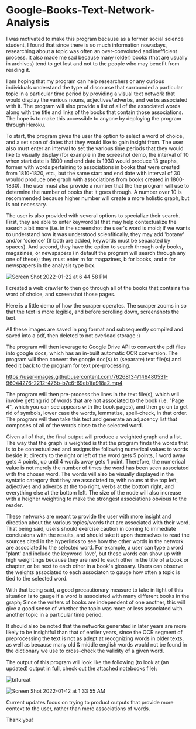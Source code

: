 # Google-Books-Text-Network-Analysis

I was motivated to make this program because as a former social science student, I found that since there is so much information nowadays, researching about a topic was often an over-convoluted and inefficient process. It also made me sad because many (older) books (that are usually in archives) tend to get lost and not to the people who may benefit from reading it.

I am hoping that my program can help researchers or any curious individuals understand the type of discourse that surrounded a particular topic in a particular time period by providing a visual text network that would display the various nouns, adjectives/adverbs, and verbs associated with it. The program will also provide a list of all of the associated words along with the title and links of the books that contain those associations. The hope is to make this accessible to anyone by deploying the program through Heroku.

To start, the program gives the user the option to select a word of choice, and a set span of dates that they would like to gain insight from.
The user also must enter an interval to set the various time periods that they would like to visually display (for example in the screeshot demo, the interval of 10 when start date is 1800 and end date is 1930 would produce 13 graphs, former with words pertaining to associations in books that were created from 1810-1820, etc., but the same start and end date with interval of 30 wouldd produce one graph with associations from books created in 1800-1830).
The user must also provide a number that the the program will use to determine the number of books that it goes through. A number over 10 is recommended because higher number will create a more holistic graph, but is not necessary.

The user is also provided with several options to specialize their search. First, they are able to enter keyword(s) that may help contextualize the search a bit more (i.e. in the screenshot the user's word is mold; if we wants to understand how it was understood scienfitically, they may add 'botany' and/or 'science' (If both are added, keywords must be separated by spaces). And second, they have the option to search through only books, magazines, or newspapers (in default the program will search through any one of these); they must enter m for magazines, b for books, and n for newspapers in the analysis type box.


![Screen Shot 2022-01-22 at 6 44 58 PM](https://user-images.githubusercontent.com/76268134/150659070-cc73a6c7-feae-4485-a02f-71d48c6855d5.png)



I created a web crawler to then go through all of the books that contains the word of choice, and screenshot those pages. 

Here is a little demo of how the scraper operates. The scraper zooms in so that the text is more legible, and before scrolling down, screenshots the text.

All these images are saved in png format and subsequently compiled and saved into a pdf, then deleted to not overload storage :) 

The program will then leverage to Google Drive API to convert the pdf files  into google docs, which has an in-built automatic OCR conversion. The program will then  convert the google doc(s) to (separate) text file(s) and feed it back to the program for text pre-processing.

https://user-images.githubusercontent.com/76268134/146480531-96044276-2212-476b-b7e6-69eb1fa918a2.mp4


The program will then pre-process the lines in the text file(s), which will involve getting rid of words that are not associated to the book (i.e. "Page 4", which you can see appears with the book pages), and then go on to get rid of symbols, lower case the words, lemmatize, spell-check, in that order.  The program will then take this text and generate an adjacency list that composes of all of the words close to the selected word.


Given all of that, the final output will produce a weighted graph and a list. The way that the graph is weighted is that the program finds the words that is to be contextualized and assigns the following numerical values to words beside it; directly to the right or left of the word gets 5 points, 1 word away gets 4 points, up until 4 words away gets 1 point. Therefore, the numerical value is not merely the number of times the word has been seen associated with the chosen word. The words will also be visually displayed in the syntatic category that they are associated to, with nouns at the top left, adjectives and adverbs at the top right, verbs at the bottom right, and everything else at the bottom left. The size of the node will also increase with a heigher weighting to make the strongest associations obvious to the reader.

These networks are meant to provide the user with more insight and direction about the various topics/words that are associated with their word. That being said, users should exercise caution in coming to immediate conclusions with the results, and should take it upon themselves to read the sources cited in the hyperlinks to see how the other words in the network are associated to the selected word. For example, a user can type a word 'plant' and include the keyword 'love', but these words can show up with high weightings because they are next to each other in the title of a book or chapter, or be next to each other in a book's glossary. Users can observe the weights associated to each associaton to gauge how often a topic is tied to the selected word.

With that being said, a good precautionary measure to take in light of this situation is to gauge if a word is associated with many different books in the graph; Since the writers of books are independent of one another, this will give a good sense of whether the topic was more or less associated with another topic in a particular time period.

It should also be noted that the networks generated in later years are more likely to be insightful than that of earlier years, since the OCR segment of preprocessing the text is not as adept at recognizing words in older texts, as well as because many old & middle english words would not be found in the dictionary we use to cross-check the validity of a given word.


The output of this program will look like the following (to look at (an updated) output in full, check out the attached notebooks file):

![bifurcat](https://user-images.githubusercontent.com/76268134/149076115-713b1919-40af-45b9-bc42-d1b2e0382245.png)

![Screen Shot 2022-01-12 at 1 33 55 AM](https://user-images.githubusercontent.com/76268134/149076285-3ba47900-2182-4344-9902-515b3fd068ee.png)


Current updates focus on trying to product outputs that provide more context to the user, rather than mere associations of words.


Thank you!
